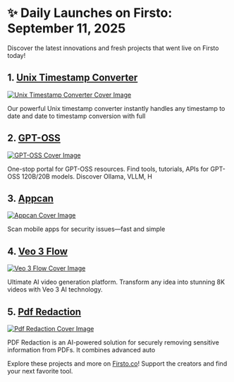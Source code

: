 # ✨ Daily Launches on Firsto: September 11, 2025

Discover the latest innovations and fresh projects that went live on Firsto today!

## 1. [Unix Timestamp Converter](https://firsto.co/projects/unix-timestamp-converter)

[![Unix Timestamp Converter Cover Image](https://607255gt6f.ufs.sh/f/ViZtN9dvJxPtR6qgMTHxh3QudU68iJNCsg4OfWyTonb9rjR1)](https://firsto.co/projects/unix-timestamp-converter)

 Our powerful Unix timestamp converter instantly handles any timestamp to date and date to timestamp conversion with full



## 2. [GPT-OSS](https://firsto.co/projects/gpt-oss)

[![GPT-OSS Cover Image](https://607255gt6f.ufs.sh/f/ViZtN9dvJxPtBApMYKkVSo7eOmFR46850JCZbH21YWId3gvK)](https://firsto.co/projects/gpt-oss)

 One-stop portal for GPT-OSS resources. Find tools, tutorials, APIs for GPT-OSS 120B/20B models. Discover Ollama, VLLM, H



## 3. [Appcan](https://firsto.co/projects/appcan)

[![Appcan Cover Image](https://607255gt6f.ufs.sh/f/ViZtN9dvJxPtCDqb4JUvlH2JSeqIAuW9jarChQ3NkgDzUsK4)](https://firsto.co/projects/appcan)

 Scan mobile apps for security issues—fast and simple



## 4. [Veo 3 Flow](https://firsto.co/projects/veo-3-flow)

[![Veo 3 Flow Cover Image](https://607255gt6f.ufs.sh/f/ViZtN9dvJxPtO7czKnPipj0B5ydocVhlCRfxFgM86bEq12aQ)](https://firsto.co/projects/veo-3-flow)

 Ultimate AI video generation platform. Transform any idea into stunning 8K videos with Veo 3 AI technology.



## 5. [Pdf Redaction](https://firsto.co/projects/pdf-redaction)

[![Pdf Redaction Cover Image](https://607255gt6f.ufs.sh/f/ViZtN9dvJxPtXd0iWPy4PyKwqr7tZlh29pRjvQuf35BVHMW8)](https://firsto.co/projects/pdf-redaction)

 PDF Redaction is an AI-powered solution for securely removing sensitive information from PDFs. It combines advanced auto




Explore these projects and more on [Firsto.co](https://firsto.co)! Support the creators and find your next favorite tool.
